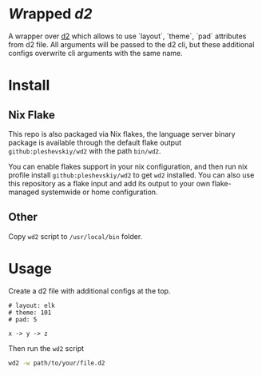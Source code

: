 # *W*rapped _d2_

A wrapper over [d2] which allows to use \`layout\`, \`theme\`, \`pad\`
attributes from d2 file. All arguments will be passed to the d2 cli, but these
additional configs overwrite cli arguments with the same name.

[d2]: https://github.com/terrastruct/d2

# Install

## Nix Flake

This repo is also packaged via Nix flakes, the language server binary package is
available through the default flake output `github:pleshevskiy/wd2` with the
path `bin/wd2`.

You can enable flakes support in your nix configuration, and then run nix
profile install `github:pleshevskiy/wd2` to get `wd2` installed. You can also
use this repository as a flake input and add its output to your own
flake-managed systemwide or home configuration.

## Other

Copy `wd2` script to `/usr/local/bin` folder.

# Usage

Create a d2 file with additional configs at the top.

```d2
# layout: elk
# theme: 101
# pad: 5

x -> y -> z
```

Then run the `wd2` script

```sh
wd2 -w path/to/your/file.d2
```
